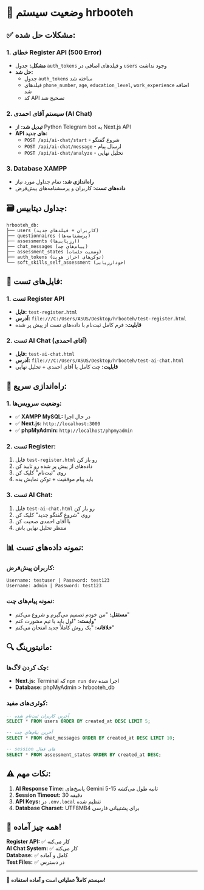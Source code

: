 # 🎯 وضعیت سیستم hrbooteh

## ✅ مشکلات حل شده:

### 1. خطای Register API (500 Error)
- **مشکل:** جدول `auth_tokens` و فیلدهای اضافی در `users` وجود نداشت
- **حل شد:** 
  - جدول `auth_tokens` ساخته شد
  - فیلدهای `phone_number`, `age`, `education_level`, `work_experience` اضافه شد
  - کد API تصحیح شد

### 2. سیستم آقای احمدی (AI Chat)
- **تبدیل شد:** از Python Telegram bot به Next.js API
- **API های جدید:**
  - `POST /api/ai-chat/start` - شروع گفتگو
  - `POST /api/ai-chat/message` - ارسال پیام
  - `POST /api/ai-chat/analyze` - تحلیل نهایی

### 3. Database XAMPP
- **راه‌اندازی شد:** تمام جداول مورد نیاز
- **داده‌های تست:** کاربران و پرسشنامه‌های پیش‌فرض

## 🗃️ جداول دیتابیس:

```
hrbooteh_db:
├── users (کاربران + فیلدهای جدید)
├── questionnaires (پرسشنامه‌ها) 
├── assessments (ارزیابی‌ها)
├── chat_messages (پیام‌های چت)
├── assessment_states (وضعیت جلسات)
├── auth_tokens (توکن‌های احراز هویت)
└── soft_skills_self_assessment (خودارزیابی)
```

## 🧪 فایل‌های تست:

### 1. تست Register API
- **فایل:** `test-register.html`
- **آدرس:** `file:///C:/Users/ASUS/Desktop/hrbooteh/test-register.html`
- **قابلیت:** فرم کامل ثبت‌نام با داده‌های تست از پیش پر شده

### 2. تست AI Chat (آقای احمدی)
- **فایل:** `test-ai-chat.html`  
- **آدرس:** `file:///C:/Users/ASUS/Desktop/hrbooteh/test-ai-chat.html`
- **قابلیت:** چت کامل با آقای احمدی + تحلیل نهایی

## 🚀 راه‌اندازی سریع:

### 1. وضعیت سرویس‌ها:
- ✅ **XAMPP MySQL:** در حال اجرا
- ✅ **Next.js:** `http://localhost:3000`
- ✅ **phpMyAdmin:** `http://localhost/phpmyadmin`

### 2. تست Register:
1. فایل `test-register.html` رو باز کن
2. داده‌های از پیش پر شده رو تایید کن
3. روی "ثبت‌نام" کلیک کن
4. باید پیام موفقیت + توکن نمایش بده

### 3. تست AI Chat:
1. فایل `test-ai-chat.html` رو باز کن
2. روی "شروع گفتگو جدید" کلیک کن
3. با آقای احمدی صحبت کن
4. منتظر تحلیل نهایی باش

## 📊 نمونه داده‌های تست:

### کاربران پیش‌فرض:
```
Username: testuser | Password: test123
Username: admin | Password: test123
```

### نمونه پیام‌های چت:
- **مستقل:** "من خودم تصمیم می‌گیرم و شروع می‌کنم"
- **وابسته:** "اول باید با تیم مشورت کنم"
- **خلاقانه:** "یک روش کاملاً جدید امتحان می‌کنم"

## 🔍 مانیتورینگ:

### چک کردن لاگ‌ها:
- **Next.js:** Terminal که `npm run dev` اجرا شده
- **Database:** phpMyAdmin > hrbooteh_db

### کوئری‌های مفید:
```sql
-- آخرین کاربران ثبت‌نام شده
SELECT * FROM users ORDER BY created_at DESC LIMIT 5;

-- آخرین پیام‌های چت
SELECT * FROM chat_messages ORDER BY created_at DESC LIMIT 10;

-- session های فعال
SELECT * FROM assessment_states ORDER BY created_at DESC;
```

## ⚠️ نکات مهم:

1. **AI Response Time:** پاسخ‌های Gemini 5-15 ثانیه طول می‌کشه
2. **Session Timeout:** 30 دقیقه
3. **API Keys:** در `.env.local` تنظیم شده
4. **Database Charset:** UTF8MB4 برای پشتیبانی فارسی

## 🎉 همه چیز آماده!

**Register API:** ✅ کار می‌کنه  
**AI Chat System:** ✅ کار می‌کنه  
**Database:** ✅ کامل و آماده  
**Test Files:** ✅ در دسترس  

---

**🚀 سیستم کاملاً عملیاتی است و آماده استفاده!**

